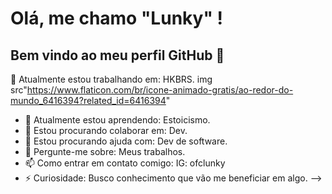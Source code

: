 # Olá, me chamo "Lunky" ! 
## Bem vindo ao meu perfil GitHub 👾
 🔭 Atualmente estou trabalhando em: HKBRS. img src"https://www.flaticon.com/br/icone-animado-gratis/ao-redor-do-mundo_6416394?related_id=6416394"
- 🌱 Atualmente estou aprendendo: Estoicismo.
- 👯 Estou procurando colaborar em: Dev.
- 🤔 Estou procurando ajuda com: Dev de software.
- 💬 Pergunte-me sobre: Meus trabalhos.
- 📫 Como entrar em contato comigo: IG: ofclunky
- ⚡ Curiosidade: Busco conhecimento que vão me beneficiar em algo.
-->
